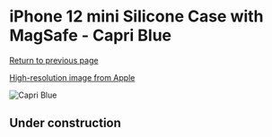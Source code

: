 # iPhone 12 mini Silicone Case with MagSafe - Capri Blue

[Return to previous page](/iphone_12)

[High-resolution image from Apple](https://store.storeimages.cdn-apple.com/8756/as-images.apple.com/is/MJYU3?wid=4500&hei=4500&fmt=png)

<div style="width: 512px"><img src="/almost_uncompressed/MJYU3.webp" alt="Capri Blue"></div>

## Under construction
